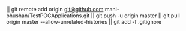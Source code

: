 || git remote add origin git@github.com:mani-bhushan/TestPOCApplications.git
|| git push -u origin master
|| git pull origin master --allow-unrelated-histories
||  git add -f .gitignore


